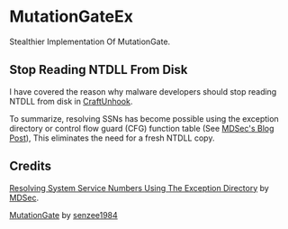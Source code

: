 # MutationGateEx
Stealthier Implementation Of MutationGate.

## Stop Reading NTDLL From Disk
I have covered the reason why malware developers should stop reading NTDLL from disk in [CraftUnhook](https://github.com/dk0m/CraftUnhook).

To summarize, resolving SSNs has become possible using the exception directory or control flow guard (CFG) function table (See [MDSec's Blog Post](https://www.mdsec.co.uk/2022/04/resolving-system-service-numbers-using-the-exception-directory/)), This eliminates the need for a fresh NTDLL copy.


## Credits
[Resolving System Service Numbers Using The Exception Directory](https://www.mdsec.co.uk/2022/04/resolving-system-service-numbers-using-the-exception-directory/) by [MDSec](https://www.mdsec.co.uk/).

[MutationGate](https://github.com/senzee1984/MutationGate/) by [senzee1984](https://github.com/senzee1984/)
